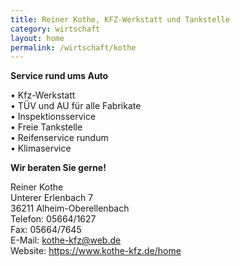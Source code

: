```yaml
---
title: Reiner Kothe, KFZ-Werkstatt und Tankstelle
category: wirtschaft
layout: home
permalink: /wirtschaft/kothe
---
```

**Service rund ums Auto**

• Kfz-Werkstatt  
• TÜV und AU für alle Fabrikate  
• Inspektionsservice  
• Freie Tankstelle  
• Reifenservice rundum  
• Klimaservice  

**Wir beraten Sie gerne!**

Reiner Kothe  
Unterer Erlenbach 7  
36211 Alheim-Oberellenbach  
Telefon: 05664/1627  
Fax: 05664/7645  
E-Mail: kothe-kfz@web.de  
Website: <https://www.kothe-kfz.de/home>